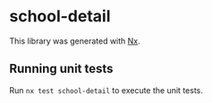 # school-detail

This library was generated with [Nx](https://nx.dev).

## Running unit tests

Run `nx test school-detail` to execute the unit tests.
